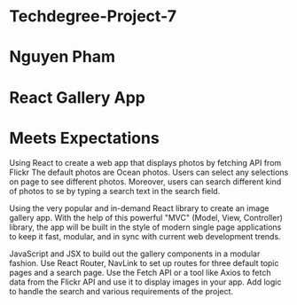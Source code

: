 # Techdegree-Project-7
# Nguyen Pham
# React Gallery App

# Meets Expectations

Using React to create a web app that displays photos by fetching API from Flickr
The default photos are Ocean photos. Users can select any selections on page to see different photos. Moreover, users can search different kind of photos to se by typing a search text in the search field.

Using the very popular and in-demand React library to create an image gallery app. With the help of this powerful "MVC" (Model, View, Controller) library, the app will be built in the style of modern single page applications to keep it fast, modular, and in sync with current web development trends.

JavaScript and JSX to build out the gallery components in a modular fashion.
Use React Router, NavLink to set up routes for three default topic pages and a search page.
Use the Fetch API or a tool like Axios to fetch data from the Flickr API and use it to display images in your app.
Add logic to handle the search and various requirements of the project.


